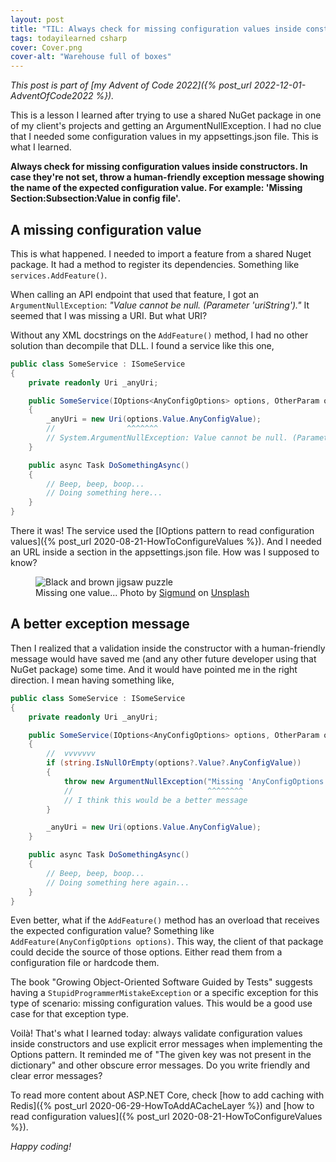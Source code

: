 ```yaml
---
layout: post
title: "TIL: Always check for missing configuration values inside constructors"
tags: todayilearned csharp
cover: Cover.png
cover-alt: "Warehouse full of boxes"
---
```


_This post is part of [my Advent of Code 2022]({% post_url 2022-12-01-AdventOfCode2022 %})._

This is a lesson I learned after trying to use a shared NuGet package in one of my client's projects and getting an ArgumentNullException. I had no clue that I needed some configuration values in my appsettings.json file. This is what I learned.

**Always check for missing configuration values inside constructors. In case they're not set, throw a human-friendly exception message showing the name of the expected configuration value. For example: 'Missing Section:Subsection:Value in config file'.**

## A missing configuration value

This is what happened. I needed to import a feature from a shared Nuget package. It had a method to register its dependencies. Something like `services.AddFeature()`.

When calling an API endpoint that used that feature, I got an `ArgumentNullException`: _"Value cannot be null. (Parameter 'uriString')."_ It seemed that I was missing a URI. But what URI?

Without any XML docstrings on the `AddFeature()` method, I had no other solution than decompile that DLL. I found a service like this one, 

```csharp
public class SomeService : ISomeService
{
    private readonly Uri _anyUri;

    public SomeService(IOptions<AnyConfigOptions> options, OtherParam otherParam)
    {
        _anyUri = new Uri(options.Value.AnyConfigValue);
        //                ^^^^^^^
        // System.ArgumentNullException: Value cannot be null. (Parameter 'uriString')
    }

    public async Task DoSomethingAsync()
    {
        // Beep, beep, boop...
        // Doing something here...
    }
}
```

There it was! The service used the [IOptions pattern to read configuration values]({% post_url 2020-08-21-HowToConfigureValues %}). And I needed an URL inside a section in the appsettings.json file. How was I supposed to know?

<figure>
<img src="https://images.unsplash.com/photo-1611329857570-f02f340e7378?crop=entropy&cs=tinysrgb&fit=crop&fm=jpg&h=400&ixid=MnwxfDB8MXxyYW5kb218MHx8fHx8fHx8MTY2ODcyMzAwOQ&ixlib=rb-4.0.3&q=80&utm_campaign=api-credit&utm_medium=referral&utm_source=unsplash_source&w=600" alt="Black and brown jigsaw puzzle" />

<figcaption>Missing one value... Photo by <a href="https://unsplash.com/@sigmund?utm_source=unsplash&utm_medium=referral&utm_content=creditCopyText">Sigmund</a> on <a href="https://unsplash.com/?utm_source=unsplash&utm_medium=referral&utm_content=creditCopyText">Unsplash</a></figcaption>
</figure>

## A better exception message

Then I realized that a validation inside the constructor with a human-friendly message would have saved me (and any other future developer using that NuGet package) some time. And it would have pointed me in the right direction. I mean having something like,

```csharp
public class SomeService : ISomeService
{
    private readonly Uri _anyUri;

    public SomeService(IOptions<AnyConfigOptions> options, OtherParam otherParam)
    {
        //  vvvvvvv
        if (string.IsNullOrEmpty(options?.Value?.AnyConfigValue))
        {
            throw new ArgumentNullException("Missing 'AnyConfigOptions:AnyConfigValue' in config file.");
            //                              ^^^^^^^^
            // I think this would be a better message
        }

        _anyUri = new Uri(options.Value.AnyConfigValue);
    }

    public async Task DoSomethingAsync()
    {
        // Beep, beep, boop...
        // Doing something here again...
    }
}
```

Even better, what if the `AddFeature()` method has an overload that receives the expected configuration value? Something like `AddFeature(AnyConfigOptions options)`. This way, the client of that package could decide the source of those options. Either read them from a configuration file or hardcode them.

The book "Growing Object-Oriented Software Guided by Tests" suggests having a `StupidProgrammerMistakeException` or a specific exception for this type of scenario: missing configuration values. This would be a good use case for that exception type.

Voilà! That's what I learned today: always validate configuration values inside constructors and use explicit error messages when implementing the Options pattern. It reminded me of "The given key was not present in the dictionary" and other obscure error messages. Do you write friendly and clear error messages?

To read more content about ASP.NET Core, check [how to add caching with Redis]({% post_url 2020-06-29-HowToAddACacheLayer %}) and [how to read configuration values]({% post_url 2020-08-21-HowToConfigureValues %}).

_Happy coding!_